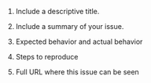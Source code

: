 1. Include a descriptive title.

2. Include a summary of your issue.

3. Expected behavior and actual behavior

4. Steps to reproduce

5. Full URL where this issue can be seen
